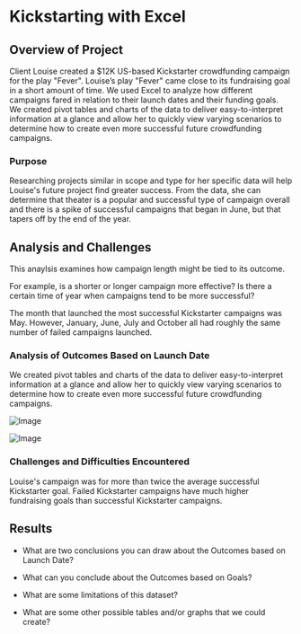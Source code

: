 # Kickstarting with Excel

## Overview of Project
Client Louise created a $12K US-based
 Kickstarter crowdfunding campaign for the play "Fever". Louise’s play \"Fever\" came close to its fundraising goal in a short amount of time.
We used Excel to analyze how different campaigns fared in relation to their launch dates and their funding goals.
We created pivot tables and charts of the data to deliver easy-to-interpret information at a glance and allow her to quickly view varying scenarios to determine how to create even more successful future crowdfunding campaigns.

### Purpose
Researching projects similar in scope and type for her specific data will help Louise's future project find greater success.
From the data, she can determine that theater is a popular and successful type of campaign overall and
there is a spike of successful campaigns that began in June, but that tapers off by the end of the year.

## Analysis and Challenges
This anaylsis examines how campaign length might be tied to its outcome.  

For example, is a shorter or longer campaign more effective? Is there a certain time of year when campaigns tend to be more successful?

The month that launched the most successful Kickstarter campaigns was May. However, January, June, July and October all had roughly the same number of failed campaigns launched. 


### Analysis of Outcomes Based on Launch Date
We created pivot tables and charts of the data to deliver easy-to-interpret information at a glance and allow her to quickly view varying scenarios to determine how to create even more successful future crowdfunding campaigns.

![Image](Resources/Outcome_vs_Goal.png)

![Image](Resources/Theater_Outcome_vs_Launch.png)

### Challenges and Difficulties Encountered
Louise's campaign was for more than twice the average successful Kickstarter goal. Failed Kickstarter campaigns have much higher fundraising goals than successful Kickstarter campaigns.


## Results

- What are two conclusions you can draw about the Outcomes based on Launch Date?

- What can you conclude about the Outcomes based on Goals?

- What are some limitations of this dataset?

- What are some other possible tables and/or graphs that we could create?
 










